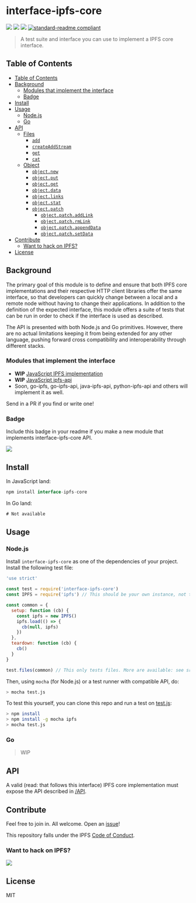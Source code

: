 # interface-ipfs-core

[![](https://img.shields.io/badge/made%20by-Protocol%20Labs-blue.svg?style=flat-square)](http://ipn.io)
[![](https://img.shields.io/badge/freenode-%23ipfs-blue.svg?style=flat-square)](http://webchat.freenode.net/?channels=%23ipfs)
[![](https://img.shields.io/badge/project-IPFS-blue.svg?style=flat-square)](http://ipfs.io/)
[![standard-readme compliant](https://img.shields.io/badge/standard--readme-OK-green.svg?style=flat-square)](https://github.com/RichardLitt/standard-readme)

> A test suite and interface you can use to implement a IPFS core interface.

## Table of Contents

- [Table of Contents](#table-of-contents)
- [Background](#background)
  - [Modules that implement the interface](#modules-that-implement-the-interface)
  - [Badge](#badge)
- [Install](#install)
- [Usage](#usage)
  - [Node.js](#nodejs)
  - [Go](#go)
- [API](#api)
  - [Files](/API/files)
    - [`add`](/API/files#add)
    - [`createAddStream`](/files#createaddstream)
    - [`get`](/API/files#get)
    - [`cat`](/API/files#cat)
  - [Object](/API/object)
    - [`object.new`](/API/object#objectnew)
    - [`object.put`](/API/object#objectput)
    - [`object.get`](/API/object#objectget)
    - [`object.data`](/API/object#objectdata)
    - [`object.links`](/API/object#objectlinks)
    - [`object.stat`](/API/object#objectstat)
    - [`object.patch`](/API/object#objectpatch)
      - [`object.patch.addLink`](/API/object#objectpatchaddlink)
      - [`object.patch.rmLink`](/API/object#objectpatchrmlink)
      - [`object.patch.appendData`](/API/object#objectpatchappenddata)
      - [`object.patch.setData`](/API/object#objectpatchsetdata)
- [Contribute](#contribute)
  - [Want to hack on IPFS?](#want-to-hack-on-ipfs)
- [License](#license)

## Background

The primary goal of this module is to define and ensure that both IPFS core implementations and their respective HTTP client libraries offer the same interface, so that developers can quickly change between a local and a remote node without having to change their applications. In addition to the definition of the expected interface, this module offers a suite of tests that can be run in order to check if the interface is used as described.

The API is presented with both Node.js and Go primitives. However, there are no actual limitations keeping it from being extended for any other language, pushing forward cross compatibility and interoperability through different stacks.

### Modules that implement the interface

- **WIP** [JavaScript IPFS implementation](https://github.com/ipfs/js-ipfs)
- **WIP** [JavaScript ipfs-api](https://github.com/ipfs/js-ipfs-api)
- Soon, go-ipfs, go-ipfs-api, java-ipfs-api, python-ipfs-api and others will implement it as well.

Send in a PR if you find or write one!

### Badge

Include this badge in your readme if you make a new module that implements
interface-ipfs-core API.

![](/img/badge.png)

## Install

In JavaScript land:
```js
npm install interface-ipfs-core
```

In Go land:

```go
# Not available
```

## Usage

### Node.js

Install `interface-ipfs-core` as one of the dependencies of your project. Install the following test file:

```js
'use strict'

const test = require('interface-ipfs-core')
const IPFS = require('ipfs') // This should be your own instance, not the package ipfs.

const common = {
  setup: function (cb) {
    const ipfs = new IPFS()
    ipfs.load(() => {
      cb(null, ipfs)
    })
  },
  teardown: function (cb) {
    cb()
  }
}

test.files(common) // This only tests files. More are available: see src/index.js
```

Then, using `mocha` (for Node.js) or a test runner with compatible API, do:

```sh
> mocha test.js
```

To test this yourself, you can clone this repo and run a test on [test.js](examples/test.js):

```sh
> npm install
> npm install -g mocha ipfs
> mocha test.js
```

### Go

> WIP

## API

A valid (read: that follows this interface) IPFS core implementation must expose the API described in [/API](/API).

## Contribute

Feel free to join in. All welcome. Open an [issue](https://github.com/ipfs/interface-ipfs-core/issues)!

This repository falls under the IPFS [Code of Conduct](https://github.com/ipfs/community/blob/master/code-of-conduct.md).

### Want to hack on IPFS?

[![](https://cdn.rawgit.com/jbenet/contribute-ipfs-gif/master/img/contribute.gif)](https://github.com/ipfs/community/blob/master/contributing.md)

## License

MIT

[UnixFS]: https://github.com/ipfs/specs/tree/master/unixfs
